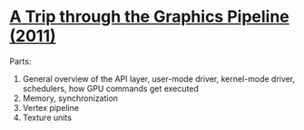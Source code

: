 # [A Trip through the Graphics Pipeline (2011)](https://fgiesen.wordpress.com/2011/07/09/a-trip-through-the-graphics-pipeline-2011-index/)

Parts:
1) General overview of the API layer, user-mode driver, kernel-mode driver, schedulers, how GPU commands get executed
1) Memory, synchronization
1) Vertex pipeline
1) Texture units
